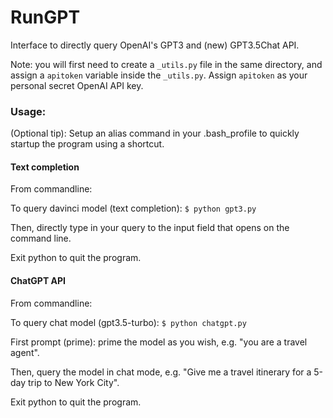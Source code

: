 # RunGPT
Interface to directly query OpenAI's GPT3 and (new) GPT3.5Chat API.

Note: you will first need to create a `_utils.py` file in the same directory, and assign a `apitoken` variable inside the `_utils.py`. Assign `apitoken` as your personal secret OpenAI API key.

### Usage:

(Optional tip): Setup an alias command in your .bash_profile to quickly startup the program using a shortcut.  


#### Text completion
From commandline:

To query davinci model (text completion): `$ python gpt3.py`

Then, directly type in your query to the input field that opens on the command line.

Exit python to quit the program.

#### ChatGPT API
From commandline:

To query chat model (gpt3.5-turbo): `$ python chatgpt.py`

First prompt (prime): prime the model as you wish, e.g. "you are a travel agent".

Then, query the model in chat mode, e.g. "Give me a travel itinerary for a 5-day trip to New York City".

Exit python to quit the program.

